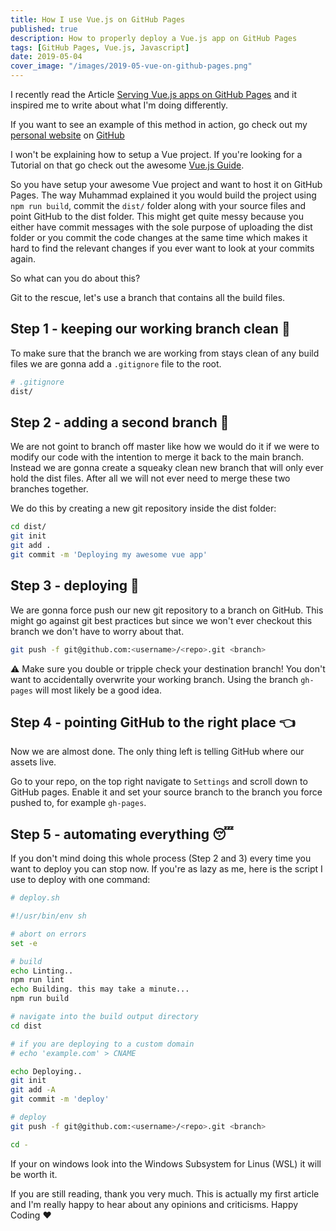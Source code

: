 ```yaml
---
title: How I use Vue.js on GitHub Pages
published: true
description: How to properly deploy a Vue.js app on GitHub Pages
tags: [GitHub Pages, Vue.js, Javascript]
date: 2019-05-04
cover_image: "/images/2019-05-vue-on-github-pages.png"
---
```


I recently read the Article [Serving Vue.js apps on GitHub Pages](https://blog.usmanity.com/serving-vue-js-apps-on-github-pages/) and it inspired me to write about what I'm doing differently.

If you want to see an example of this method in action, go check out my [personal website](https://tiimb.work) on [GitHub](https://github.com/Tiim/Tiim.github.io)

I won't be explaining how to setup a Vue project. If you're looking for a Tutorial on that go check out the awesome [Vue.js Guide](https://vuejs.org/v2/guide/).

So you have setup your awesome Vue project and want to host it on GitHub Pages. The way Muhammad explained it you would build the project using `npm run build`, commit the `dist/` folder along with your source files and point GitHub to the dist folder. This might get quite messy because you either have commit messages with the sole purpose of uploading the dist folder or you commit the code changes at the same time which makes it hard to find the relevant changes if you ever want to look at your commits again.

So what can you do about this?

Git to the rescue, let's use a branch that contains all the build files.

## Step 1 - keeping our working branch clean 🛀

To make sure that the branch we are working from stays clean of any build files we are gonna add a `.gitignore` file to the root.

```sh
# .gitignore
dist/
```

## Step 2 - adding a second branch 🌳

We are not goint to branch off master like how we would do it if we were to modify our code with the intention to merge it back to the main branch. Instead we are gonna create a squeaky clean new branch that will only ever hold the dist files. After all we will not ever need to merge these two branches together.

We do this by creating a new git repository inside the dist folder:

```sh
cd dist/
git init
git add .
git commit -m 'Deploying my awesome vue app'
```

## Step 3 - deploying 🚚

We are gonna force push our new git repository to a branch on GitHub. This might go against git best practices but since we won't ever checkout this branch we don't have to worry about that.

```sh
git push -f git@github.com:<username>/<repo>.git <branch>
```

⚠️ Make sure you double or tripple check your destination branch! You don't want to accidentally overwrite your working branch. Using the branch `gh-pages` will most likely be a good idea.

## Step 4 - pointing GitHub to the right place 👈

Now we are almost done. The only thing left is telling GitHub where our assets live.

Go to your repo, on the top right navigate to `Settings` and scroll down to GitHub pages. Enable it and set your source branch to the branch you force pushed to, for example `gh-pages`.

## Step 5 - automating everything 😴

If you don't mind doing this whole process (Step 2 and 3) every time you want to deploy you can stop now. If you're as lazy as me, here is the script I use to deploy with one command:

```sh
# deploy.sh

#!/usr/bin/env sh

# abort on errors
set -e

# build
echo Linting..
npm run lint
echo Building. this may take a minute...
npm run build

# navigate into the build output directory
cd dist

# if you are deploying to a custom domain
# echo 'example.com' > CNAME

echo Deploying..
git init
git add -A
git commit -m 'deploy'

# deploy
git push -f git@github.com:<username>/<repo>.git <branch>

cd -

```

If your on windows look into the Windows Subsystem for Linus (WSL) it will be worth it.

If you are still reading, thank you very much. This is actually my first article and I'm really happy to hear about any opinions and criticisms.
Happy Coding ♥
